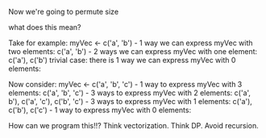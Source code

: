 Now we're going to permute size

what does this mean?

Take for example: myVec <- c('a', 'b')
    - 1 way we can express myVec with two elements: c('a', 'b')
    - 2 ways we can express myVec with one element: c('a'), c('b')
    trivial case: there is 1 way we can express myVec with 0 elements: 

Now consider: myVec <- c('a', 'b', 'c')
    - 1 way to express myVec with 3 elements: c('a', 'b', 'c')
    - 3 ways to express myVec with 2 elements: c('a', b'), c('a', 'c'), c('b', 'c')
    - 3 ways to express myVec with 1 elements: c('a'), c('b'), c('c')
    - 1 way to express myVec with 0 elements: 


How can we program this!!? Think vectorization. Think DP. Avoid recursion. 